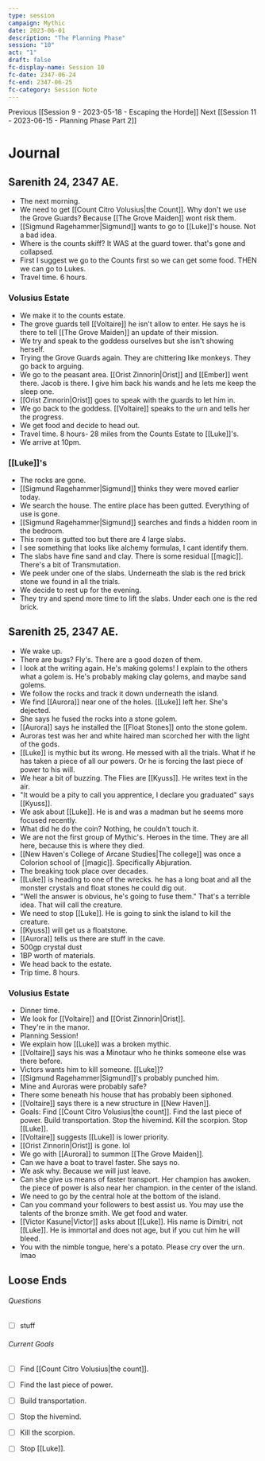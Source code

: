 ```yaml
---
type: session
campaign: Mythic
date: 2023-06-01
description: "The Planning Phase"
session: "10"
act: "1"
draft: false
fc-display-name: Session 10
fc-date: 2347-06-24
fc-end: 2347-06-25
fc-category: Session Note
---
```

Previous [[Session 9 - 2023-05-18 - Escaping the Horde]]
Next [[Session 11 - 2023-06-15 - Planning Phase Part 2]]

# Journal
## Sarenith 24, 2347 AE. 
- The next morning.
- We need to get [[Count Citro Volusius|the Count]]. Why don't we use the Grove Guards? Because [[The Grove Maiden]] wont risk them.
- [[Sigmund Ragehammer|Sigmund]] wants to go to [[Luke]]'s house. Not a bad idea.
- Where is the counts skiff? It WAS at the guard tower. that's gone and collapsed.
- First I suggest we go to the Counts first so we can get some food. THEN we can go to Lukes.
- Travel time. 6 hours.

### Volusius Estate
- We make it to the counts estate.
- The grove guards tell [[Voltaire]] he isn't allow to enter. He says he is there to tell [[The Grove Maiden]] an update of their mission.
- We try and speak to the goddess ourselves but she isn't showing herself. 
- Trying the Grove Guards again. They are chittering like monkeys. They go back to arguing.
- We go to the peasant area. [[Orist Zinnorin|Orist]] and [[Ember]] went there. Jacob is there. I give him back his wands and he lets me keep the sleep one.
- [[Orist Zinnorin|Orist]] goes to speak with the guards to let him in.
- We go back to the goddess. [[Voltaire]] speaks to the urn and tells her the progress.
- We get food and decide to head out.
- Travel time. 8 hours- 28 miles from the Counts Estate to [[Luke]]'s.
- We arrive at 10pm.

### [[Luke]]'s
- The rocks are gone.
- [[Sigmund Ragehammer|Sigmund]] thinks they were moved earlier today.
- We search the house. The entire place has been gutted. Everything of use is gone.
- [[Sigmund Ragehammer|Sigmund]] searches and finds a hidden room in the bedroom.
- This room is gutted too but there are 4 large slabs.
- I see something that looks like alchemy formulas, I cant identify them.
- The slabs have fine sand and clay. There is some residual [[magic]]. There's a bit of Transmutation.
- We peek under one of the slabs. Underneath the slab is the red brick stone we found in all the trials.
- We decide to rest up for the evening.
- They try and spend more time to lift the slabs. Under each one is the red brick.

## Sarenith 25, 2347 AE.
- We wake up. 
- There are bugs? Fly's. There are a good dozen of them.
- I look at the writing again. He's making golems! I explain to the others what a golem is. He's probably making clay golems, and maybe sand golems.
- We follow the rocks and track it down underneath the island.
- We find [[Aurora]] near one of the holes. [[Luke]] left her. She's dejected.
- She says he fused the rocks into a stone golem.
- [[Aurora]] says he installed the [[Float Stones]] onto the stone golem.
- Auroras test was her and white haired man scorched her with the light of the gods.
- [[Luke]] is mythic but its wrong. He messed with all the trials. What if he has taken a piece of all our powers. Or he is forcing the last piece of power to his will.
- We hear a bit of buzzing. The Flies are [[Kyuss]]. He writes text in the air.
- "It would be a pity to call you apprentice, I declare you graduated" says [[Kyuss]].
- We ask about [[Luke]]. He is and was a madman but he seems more focused recently.
- What did he do the coin? Nothing, he couldn't touch it.
- We are not the first group of Mythic's. Heroes in the time. They are all here, because this is where they died.
- [[New Haven's College of Arcane Studies|The college]] was once a Colorion school of [[magic]]. Specifically Abjuration.
- The breaking took place over decades.
- [[Luke]] is heading to one of the wrecks. he has a long boat and all the monster crystals and float stones he could dig out. 
- "Well the answer is obvious, he's going to fuse them." That's a terrible idea. That will call the creature.
- We need to stop [[Luke]]. He is going to sink the island to kill the creature.
- [[Kyuss]] will get us a floatstone.
- [[Aurora]] tells us there are stuff in the cave.
- 500gp crystal dust
- 1BP worth of materials.
- We head back to the estate.
- Trip time. 8 hours.

### Volusius Estate
- Dinner time.
- We look for [[Voltaire]] and [[Orist Zinnorin|Orist]].
- They're in the manor.
- Planning Session!
- We explain how [[Luke]] was a broken mythic.
- [[Voltaire]] says his was a Minotaur who he thinks someone else was there before.
- Victors wants him to kill someone. [[Luke]]?
- [[Sigmund Ragehammer|Sigmund]]'s probably punched him. 
- Mine and Auroras were probably safe?
- There some beneath his house that has probably been siphoned.
- [[Voltaire]] says there is a new structure in [[New Haven]]. 
- Goals: Find [[Count Citro Volusius|the count]]. Find the last piece of power. Build transportation. Stop the hivemind. Kill the scorpion. Stop [[Luke]].
- [[Voltaire]] suggests [[Luke]] is lower priority.
- [[Orist Zinnorin|Orist]] is gone. lol
- We go with [[Aurora]] to summon [[The Grove Maiden]].
- Can we have a boat to travel faster. She says no.
- We ask why. Because we will just leave.
- Can she give us means of faster transport. Her champion has awoken. the piece of power is also near her champion. in the center of the island.
- We need to go by the central hole at the bottom of the island.
- Can you command your followers to best assist us. You may use the talents of the bronze smith. We get food and water.
- [[Victor Kasune|Victor]] asks about [[Luke]]. His name is Dimitri, not [[Luke]]. He is immortal and does not age, but if you cut him he will bleed.
- You with the nimble tongue, here's a potato. Please cry over the urn. lmao

## Loose Ends
###### Questions
- [ ] stuff

###### Current Goals
- [ ] Find [[Count Citro Volusius|the count]]. 
- [ ] Find the last piece of power. 
- [ ] Build transportation. 
- [ ] Stop the hivemind. 
- [ ] Kill the scorpion. 
- [ ] Stop [[Luke]].


